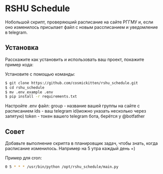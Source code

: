 # RSHU Schedule
Нобольшой скрипт, проверяюший расписание на сайте РГГМУ и, если оно изменилось присылает файл с новым рассписанием и уведомление в telegram.

## Установка
Расскажите как установить и использовать ваш проект, покажите пример кода:

Установите с помощью команды:
```sh
$ git clone https://github.com/cosmickitten/rshu_schedule.git
$ cd rshu_schedule
$ mv .env_example .env
$ pip install -r requirements.txt 
```
Настройте .env файл:
group   -   название вашей группы на сайте с расписанием
ids - ваш telegram id(можно указать несколько через запятую)
token - токен вашего telegram бота, берётся у @botfather


## Совет
Добавьте выполнение скрипта в планировщик задач, чтобы знать, когда расписание изменилось. Например на 5 утра каждый день =)

Пример для cron:
```sh
0 5 * * * /usr/bin/python /opt/rshu_schedule/main.py
```
